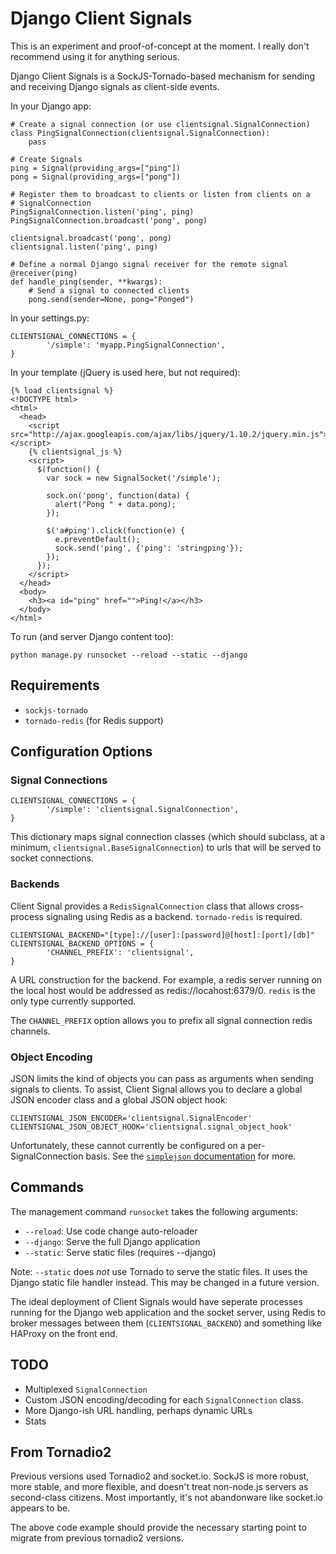 Django Client Signals
=====================

This is an experiment and proof-of-concept at the moment. I really don't 
recommend using it for anything serious. 

Django Client Signals is a SockJS-Tornado-based mechanism for sending
and receiving Django signals as client-side events.

In your Django app:

    # Create a signal connection (or use clientsignal.SignalConnection)
    class PingSignalConnection(clientsignal.SignalConnection):
        pass

    # Create Signals
    ping = Signal(providing_args=["ping"])
    pong = Signal(providing_args=["pong"])

    # Register them to broadcast to clients or listen from clients on a
    # SignalConnection 
    PingSignalConnection.listen('ping', ping)
    PingSignalConnection.broadcast('pong', pong)

    clientsignal.broadcast('pong', pong)
    clientsignal.listen('ping', ping)

    # Define a normal Django signal receiver for the remote signal
    @receiver(ping)
    def handle_ping(sender, **kwargs):
        # Send a signal to connected clients
        pong.send(sender=None, pong="Ponged")

In your settings.py:

    CLIENTSIGNAL_CONNECTIONS = {
            '/simple': 'myapp.PingSignalConnection',
    }

In your template (jQuery is used here, but not required):

    {% load clientsignal %}
    <!DOCTYPE html>
    <html>
      <head>
        <script src="http://ajax.googleapis.com/ajax/libs/jquery/1.10.2/jquery.min.js"></script>
        {% clientsignal_js %}
        <script>
          $(function() {
            var sock = new SignalSocket('/simple');

            sock.on('pong', function(data) {
              alert("Pong " + data.pong);
            });

            $('a#ping').click(function(e) { 
              e.preventDefault();
              sock.send('ping', {'ping': 'stringping'});
            });
          });
        </script>
      </head>
      <body>
        <h3><a id="ping" href="">Ping!</a></h3>
      </body>
    </html>


To run (and server Django content too):

    python manage.py runsocket --reload --static --django



Requirements
------------

- `sockjs-tornado`
- `tornado-redis` (for Redis support)

Configuration Options
---------------------

### Signal Connections

    CLIENTSIGNAL_CONNECTIONS = {
            '/simple': 'clientsignal.SignalConnection',
    }

This dictionary maps signal connection classes (which should subclass,
at a minimum, `clientsignal.BaseSignalConnection`) to urls that will be
served to socket connections. 

### Backends

Client Signal provides a `RedisSignalConnection` class that allows
cross-process signaling using Redis as a backend. `tornado-redis` is
required.

    CLIENTSIGNAL_BACKEND="[type]://[user]:[password]@[host]:[port]/[db]"
    CLIENTSIGNAL_BACKEND_OPTIONS = {
            'CHANNEL_PREFIX': 'clientsignal',
    }

A URL construction for the backend. For example, a redis server running
on the local host would be addressed as redis://locahost:6379/0. `redis`
is the only type currently supported.

The `CHANNEL_PREFIX` option allows you to prefix all signal connection 
redis channels.

### Object Encoding

JSON limits the kind of objects you can pass as arguments when sending
signals to clients. To assist, Client Signal allows you to declare a
global JSON encoder class and a global JSON object hook:

    CLIENTSIGNAL_JSON_ENCODER='clientsignal.SignalEncoder'
    CLIENTSIGNAL_JSON_OBJECT_HOOK='clientsignal.signal_object_hook'

Unfortunately, these cannot currently be configured on a
per-SignalConnection basis. See the [`simplejson` documentation](http://simplejson.readthedocs.org/en/latest/) for more.

Commands
--------

The management command `runsocket` takes the following arguments:

- `--reload`: Use code change auto-reloader
- `--django`: Serve the full Django application
- `--static`: Serve static files (requires --django)

Note: `--static` does *not* use Tornado to serve the static files. It
uses the Django static file handler instead. This may be changed in a
future version. 

The ideal deployment of Client Signals would have seperate processes
running for the Django web application and the socket server, using
Redis to broker messages between them (`CLIENTSIGNAL_BACKEND`) and
something like HAProxy on the front end. 

TODO
----

- Multiplexed `SignalConnection`
- Custom JSON encoding/decoding for each `SignalConnection` class.
- More Django-ish URL handling, perhaps dynamic URLs
- Stats

From Tornadio2
--------------

Previous versions used Tornadio2 and socket.io. SockJS is more robust,
more stable, and more flexible, and doesn't treat non-node.js servers as
second-class citizens. Most importantly, it's not abandonware like
socket.io appears to be. 

The above code example should provide the necessary starting point to
migrate from previous tornadio2 versions.
